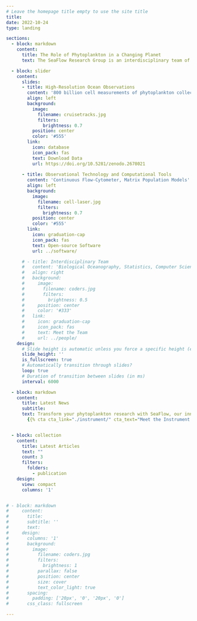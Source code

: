 ```yaml
---
# Leave the homepage title empty to use the site title
title:
date: 2022-10-24
type: landing

sections:
  - block: markdown
    content:
      title: The Role of Phytoplankton in a Changing Planet
      text: The SeaFlow Research Group is an interdisciplinary team of scientists dedicated to understanding the role of phytoplankton in a changing planet. Phytoplankton are the invisible engines of our oceans, driving the biological carbon pump that helps regulate Earth's climate. Our research focuses on developing innovative observational technologies and advanced computational approaches to understand how these microscopic photosynthetic organisms respond to and influence climate change.

  - block: slider
    content:
      slides:
      - title: High-Resolution Ocean Observations
        content: '800 billion cell measurements of phytoplankton collected across a distance equivalent to six global circumnavigations.'
        align: left
        background:
          image:
            filename: cruisetracks.jpg
            filters:
              brightness: 0.7
          position: center
          color: '#555'
        link:
          icon: database
          icon_pack: fas
          text: Download Data
          url: https://doi.org/10.5281/zenodo.2678021
          
      - title: Observational Technology and Computational Tools
        content: 'Continuous Flow-Cytometer, Matrix Population Models'
        align: left
        background:
          image:
            filename: cell-laser.jpg
            filters:
              brightness: 0.7
          position: center
          color: '#555'
        link:
          icon: graduation-cap
          icon_pack: fas
          text: Open-source Software
          url: ../software/

      # - title: Interdisciplinary Team
      #   content: 'Biological Oceanography, Statistics, Computer Science, Engineering'
      #   align: right
      #   background:
      #     image:
      #       filename: coders.jpg
      #       filters:
      #         brightness: 0.5
      #     position: center
      #     color: '#333'
      #   link:
      #     icon: graduation-cap
      #     icon_pack: fas
      #     text: Meet the Team
      #     url: ../people/
    design:
      # Slide height is automatic unless you force a specific height (e.g. '400px')
      slide_height: ''
      is_fullscreen: true
      # Automatically transition through slides?
      loop: true
      # Duration of transition between slides (in ms)
      interval: 6000

  - block: markdown
    content:
      title: Latest News
      subtitle:
      text: Transform your phytoplankton research with SeaFlow, our innovative flow cytometer that operates continuously underway. Own a SeaFlow or rent it for your upcoming research expeditions - [contact us](mailto:ribalet@uw.edu) to discuss your research needs and how to become a part of the SeaFlow community.
        {{% cta cta_link="./instrument/" cta_text="Meet the Instrument →" %}}


  - block: collection
    content:
      title: Latest Articles
      text: ""
      count: 3
      filters:
        folders:
          - publication
    design:
      view: compact
      columns: '1'


# - block: markdown
#     content:
#       title:
#       subtitle: ''
#       text:
#     design:
#       columns: '1'
#       background:
#         image: 
#           filename: coders.jpg
#           filters:
#             brightness: 1
#           parallax: false
#           position: center
#           size: cover
#           text_color_light: true
#       spacing:
#         padding: ['20px', '0', '20px', '0']
#       css_class: fullscreen

---
```

